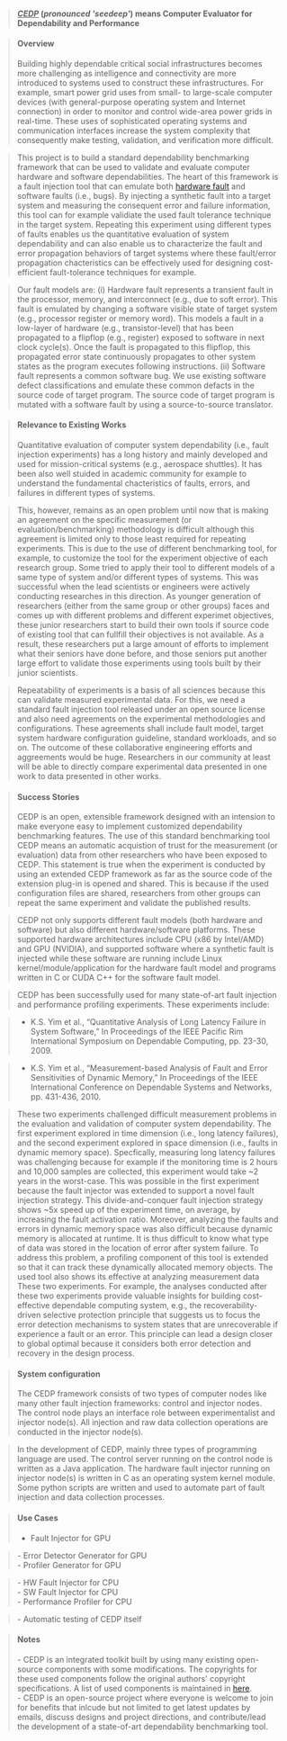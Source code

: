 > #### <i><u>CEDP</u></i> (<i>pronounced 'seedeep'</i>) means Computer Evaluator for Dependability and Performance ####

> #### Overview ####
> Building highly dependable critical social infrastructures becomes more challenging as intelligence and connectivity are more introduced to systems used to construct these infrastructures. For example, smart power grid uses from small- to large-scale computer devices (with general-purpose operating system and Internet connection) in order to monitor and control wide-area power grids in real-time. These uses of sophisticated operating systems and communication interfaces increase the system complexity that consequently make testing, validation, and verification more difficult.

> This project is to build a standard dependability benchmarking framework that can be used to validate and evaluate computer hardware and software dependabilities. The heart of this framework is a fault injection tool that can emulate both [hardware fault](Fault.md) and software faults (i.e., bugs). By injecting a synthetic fault into a target system and measuring the consequent error and failure information, this tool can for example validiate the used fault tolerance technique in the target system. Repeating this experiment using different types of faults enables us the quantitative evaluation of system dependability and can also enable us to characterize the fault and error propagation behaviors of target systems where these fault/error propagation chacteristics can be effectively used for designing cost-efficient fault-tolerance techniques for example.

> Our fault models are: (i) Hardware fault represents a transient fault in the processor, memory, and interconnect (e.g., due to soft error). This fault is emulated by changing a software visible state of target system (e.g., processor register or memory word). This models a fault in a low-layer of hardware (e.g., transistor-level) that has been propagated to a flipflop (e.g., register) exposed to software in next clock cycle(s). Once the fault is propagated to this flipflop, this propagated error state continuously propagates to other system states as the program executes following instructions. (ii) Software fault represents a common software bug. We use existing software defect classifications and emulate these common defacts in the source code of target program. The source code of target program is mutated with a software fault by using a source-to-source translator.

> #### Relevance to Existing Works ####
> Quantitative evaluation of computer system dependability (i.e., fault injection experiments) has a long history and mainly developed and used for mission-critical systems (e.g., aerospace shuttles). It has been also well stuided in academic community for example to understand the fundamental chacteristics of faults, errors, and failures in different types of systems.

> This, however, remains as an open problem until now that is making an agreement on the specific measurement (or evaluation/benchmarking) methodology is difficult although this agreement is limited only to those least required for repeating experiments. This is due to the use of different benchmarking tool, for example, to customize the tool for the experiment objective of each research group. Some tried to apply their tool to different models of a same type of system and/or different types of systems. This was successful when the lead scientists or engineers were actively conducting researches in this direction. As younger generation of researchers (either from the same group or other groups) faces and comes up with different problems and different experimet objectives, these junior researchers start to build their own tools if source code of existing tool that can fullfill their objectives is not available. As a result, these researchers put a large amount of efforts to implement what their seniors have done before, and those seniors put another large effort to validate those experiments using tools built by their junior scientists.

> Repeatability of experiments is a basis of all sciences because this can validate measured experimental data. For this, we need a standard fault injection tool released under an open source license and also need agreements on the experimental methodologies and configurations. These agreements shall include fault model, target system hardware configuration guideline, standard workloads, and so on. The outcome of these collaborative engineering efforts and aggreements would be huge. Researchers in our community at least will be able to directly compare experimental data presented in one work to data presented in other works.

> #### Success Stories ####
> CEDP is an open, extensible framework designed with an intension to make everyone easy to implement customized dependability benchmarking features. The use of this standard benchmarking tool CEDP means an automatic acquistion of trust for the measurement (or evaluation) data from other researchers who have been exposed to CEDP. This statement is true when the experiment is conducted by using an extended CEDP framework as far as the source code of the extension plug-in is opened and shared. This is because if the used configuration files are shared, researchers from other groups can repeat the same experiment and validate the published results.

> CEDP not only supports different fault models (both hardware and software) but also different hardware/software platforms. These supported hardware architectures include CPU (x86 by Intel/AMD) and GPU (NVIDIA), and supported software where a synthetic fault is injected while these software are running include Linux kernel/module/application for the hardware fault model and programs written in C or CUDA C++ for the software fault model.

> CEDP has been successfully used for many state-of-art fault injection and performance profiling experiments. These experiments include:

> - K.S. Yim et al., “Quantitative Analysis of Long Latency Failure in System Software,” In Proceedings of the IEEE Pacific Rim International Symposium on Dependable Computing, pp. 23-30, 2009.

> - K.S. Yim et al., “Measurement-based Analysis of Fault and Error Sensitivities of Dynamic Memory,” In Proceedings of the IEEE International Conference on Dependable Systems and Networks, pp. 431-436, 2010.

> These two experiments challenged difficult measurement problems in the evaluation and validation of computer system dependability. The first experiment explored in time dimension (i.e., long latency failures), and the second experiment explored in space dimension (i.e., faults in dynamic memory space). Specfically, measuring long latency failures was challenging because for example if the monitoring time is 2 hours and 10,000 samples are collected, this experiment would take ~2 years in the worst-case. This was possible in the first experiment because the fault injector was extended to support a novel fault injection strategy. This divide-and-conquer fault injection strategy shows ~5x speed up of the experiment time, on average, by increasing the fault activation ratio. Moreover, analyzing the faults and errors in dynamic memory space was also difficult because dynamic memory is allocated at runtime. It is thus difficult to know what type of data was stored in the location of error after system failure. To address this problem, a profiling component of this tool is extended so that it can track these dynamically allocated memory objects. The used tool also shows its effective at analyzing measurement data These two experiments. For example, the analyses conducted after these two experiments provide valuable insights for building cost-effective dependable computing system, e.g., the recoverability-driven selective protection principle that suggests us to focus the error detection mechanisms to system states that are unrecoverable if experience a fault or an error. This principle can lead a design closer to global optimal because it considers both error detection and recovery in the design process.

> #### System configuration ####
> The CEDP framework consists of two types of computer nodes like many other fault injection frameworks: control and injector nodes. The control node plays an interface role between experimentalist and injector node(s). All injection and raw data collection operations are conducted in the injector node(s).

> In the development of CEDP, mainly three types of programming language are used. The control server running on the control node is written as a Java application. The hardware fault injector running on injector node(s) is written in C as an operating system kernel module. Some python scripts are written and used to automate part of fault injection and data collection processes.

> #### Use Cases ####
> - Fault Injector for GPU<br>
<blockquote>- Error Detector Generator for GPU<br>
- Profiler Generator for GPU<br></blockquote>

<blockquote>- HW Fault Injector for CPU<br>
- SW Fault Injector for CPU<br>
- Performance Profiler for CPU<br></blockquote>

<blockquote>- Automatic testing of CEDP itself</blockquote>

<blockquote><h4>Notes</h4>
- CEDP is an integrated toolkit built by using many existing open-source components with some modifications. The copyrights for these used components follow the original authors' copyright specifications. A list of used components is maintained in <a href='Link.md'>here</a>.<br>
- CEDP is an open-source project where everyone is welcome to join for benefits that inlcude but not limited to get latest updates by emails, discuss designs and project directions, and contribute/lead the development of a state-of-art dependability benchmarking tool.